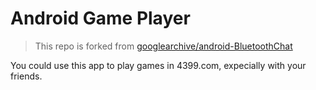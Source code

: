 Android Game Player
============================

> This repo is forked from [googlearchive/android-BluetoothChat](https://github.com/googlearchive/android-BluetoothChat)

You could use this app to play games in 4399.com, expecially with your friends.
